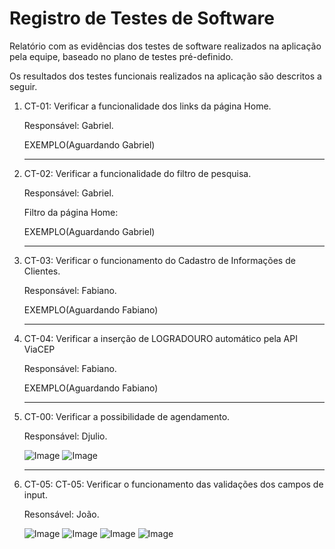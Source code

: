 # Registro de Testes de Software

Relatório com as evidências dos testes de software realizados na aplicação pela equipe, baseado no plano de testes pré-definido.

Os resultados dos testes funcionais realizados na aplicação são descritos a seguir.

<ol>
  <li> CT-01: Verificar a funcionalidade dos links da página Home.

  Responsável: Gabriel.

EXEMPLO(Aguardando Gabriel)

  </li>
  <hr>
   <li> CT-02: Verificar a funcionalidade do filtro de pesquisa.

  Responsável: Gabriel.
    
  <p>Filtro da página Home:</p>
    
EXEMPLO(Aguardando Gabriel)


  </li>
  <hr>
     <li> CT-03: Verificar o funcionamento do Cadastro de Informações de Clientes.

  Responsável: Fabiano.
    
EXEMPLO(Aguardando Fabiano)

  </li>
  <hr>
       <li> CT-04: Verificar a inserção de LOGRADOURO automático pela API ViaCEP

  Responsável: Fabiano.
  
EXEMPLO(Aguardando Fabiano)

  </li>
  <hr>
    <li> CT-00: Verificar a possibilidade de agendamento.

  Responsável: Djulio.

![Image](https://github.com/user-attachments/assets/1fc4aa3c-5288-4427-8661-59e43f2456cd)
![Image](https://github.com/user-attachments/assets/22015500-ef07-45bc-9001-deeb1bdd526f)

  </li>

<hr>
  <li> CT-05: CT-05: Verificar o funcionamento das validações dos campos de input.

  Resonsável: João.

  ![Image](documentos/img/Teste_Logado.png)
  ![Image](documentos/img/Teste_Dados_Incorretos.png)
  ![Image](documentos/img/Teste_Login_Realizado.png)
  ![Image](documentos/img/Teste_Direto_Home.png)
  
  </li>
  
 
